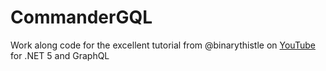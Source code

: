 # CommanderGQL

Work along code for the excellent tutorial from @binarythistle on [YouTube](https://www.youtube.com/watch?v=HuN94qNwQmM&feature=share) for .NET 5 and GraphQL
